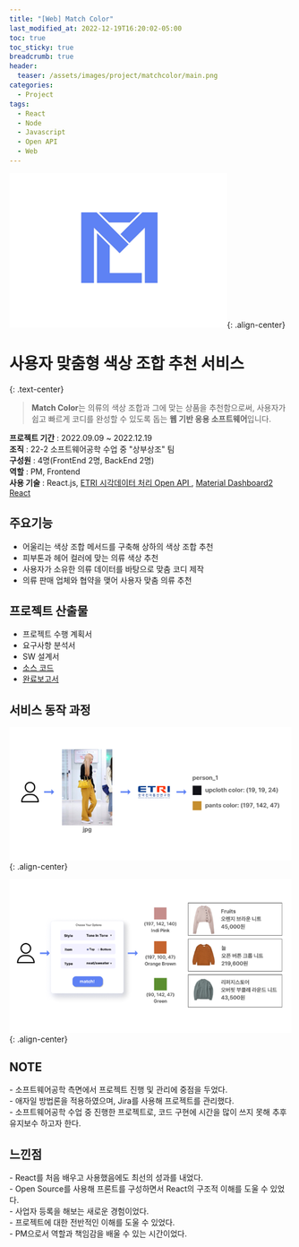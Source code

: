 ```yaml
---
title: "[Web] Match Color"
last_modified_at: 2022-12-19T16:20:02-05:00
toc: true
toc_sticky: true
breadcrumb: true
header:
  teaser: /assets/images/project/matchcolor/main.png
categories:
  - Project
tags:
  - React
  - Node
  - Javascript
  - Open API
  - Web
---
```


![image](/assets/images/project/matchcolor/main.png){: .align-center}
<h1>사용자 맞춤형 색상 조합 추천 서비스</h1>{: .text-center}

> <strong>Match Color</strong>는 의류의 색상 조합과 그에 맞는 상품을 추천함으로써, 사용자가 쉽고 빠르게 코디를 완성할 수 있도록 돕는 <strong>웹 기반 응용 소프트웨어</strong>입니다.

<div class="notice--info">
  <div><strong>프로젝트 기간</strong> : 2022.09.09 ~ 2022.12.19</div>
  <div><strong>조직</strong> : 22-2 소프트웨어공학 수업 중 "상부상조" 팀</div>
  <div><strong>구성원</strong> : 4명(FrontEnd 2명, BackEnd 2명)</div>
  <div><strong>역할</strong> : PM, Frontend</div>
  <div><strong>사용 기술</strong> : React.js, 
    <a href="https://aiopen.etri.re.kr/guide/pd">
      ETRI 시각데이터 처리 Open API
    </a>,
    <a href="https://www.creative-tim.com/product/material-dashboard-react">
      Material Dashboard2 React
    </a>
  </div>
</div>


## 주요기능

- 어울리는 색상 조합 메서드를 구축해 상하의 색상 조합 추천
- 피부톤과 헤어 컬러에 맞는 의류 색상 추천
- 사용자가 소유한 의류 데이터를 바탕으로 맞춤 코디 제작
- 의류 판매 업체와 협약을 맺어 사용자 맞춤 의류 추천

## 프로젝트 산출물

- 프로젝트 수행 계획서
- 요구사항 분석서
- SW 설계서
- <a href="https://github.com/Match-Color">소스 코드</a>
- <a href="https://docs.google.com/presentation/d/194GXtvHH0tIBILGv7xh4LNS9JzN1mA0U/edit">완료보고서</a>



## 서비스 동작 과정

![image](/assets/images/project/matchcolor/serviceflow1.png){: .align-center}

![image](/assets/images/project/matchcolor/serviceflow2.png){: .align-center}

## NOTE

<div class="notice">
  <div> - 소프트웨어공학 측면에서 프로젝트 진행 및 관리에 중점을 두었다. </div>
  <div> - 애자일 방법론을 적용하였으며, Jira를 사용해 프로젝트를 관리했다. </div>
  <div> - 소프트웨어공학 수업 중 진행한 프로젝트로, 코드 구현에 시간을 많이 쓰지 못해 추후 유지보수 하고자 한다. </div>

  <h2>느낀점</h2>
  <div> - React를 처음 배우고 사용했음에도 최선의 성과를 내었다. </div>
  <div> - Open Source를 사용해 프론트를 구성하면서 React의 구조적 이해를 도울 수 있었다. </div>
  <div> - 사업자 등록을 해보는 새로운 경험이었다. </div>
  <div> - 프로젝트에 대한 전반적인 이해를 도울 수 있었다. </div>
  <div> - PM으로서 역할과 책임감을 배울 수 있는 시간이었다. </div>
</div>